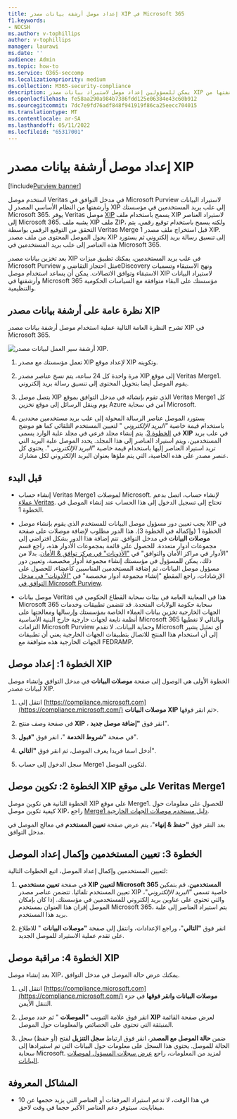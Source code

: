 ```yaml
---
title: إعداد موصل أرشفة بيانات مصدر XIP في Microsoft 365
f1.keywords:
- NOCSH
ms.author: v-tophillips
author: v-tophillips
manager: laurawi
ms.date: ''
audience: Admin
ms.topic: how-to
ms.service: O365-seccomp
ms.localizationpriority: medium
ms.collection: M365-security-compliance
description: يمكن للمسؤولين إعداد موصل لاستيراد بيانات مصدر XIP وأرشفتها من Veritas إلى Microsoft 365. يتيح لك هذا الموصل أرشفة البيانات من مصادر بيانات الجهات الخارجية في Microsoft 365. بعد أرشفتك لهذه البيانات، يمكنك استخدام ميزات التوافق مثل الاحتجاز القانوني والبحث في المحتوى ونهج الاستبقاء لإدارة بيانات الجهات الخارجية.
ms.openlocfilehash: fe58aa290a984b7386fdd125e06384e43c60b912
ms.sourcegitcommit: 7dc7e9fd76adf848f941919f86ca25eecc704015
ms.translationtype: MT
ms.contentlocale: ar-SA
ms.lasthandoff: 05/11/2022
ms.locfileid: "65317001"
---
```

# <a name="set-up-a-connector-to-archive-xip-source-data"></a>إعداد موصل أرشفة بيانات مصدر XIP

[!include[Purview banner](../includes/purview-rebrand-banner.md)]

استخدم موصل Veritas في مدخل التوافق في Microsoft Purview لاستيراد البيانات وأرشفتها من النظام الأساسي المصدر ل XIP إلى علب بريد المستخدمين في مؤسستك Microsoft 365. يوفر Veritas موصل [XIP](https://globanet.com/xip/) يسمح باستخدام ملف XIP لاستيراد العناصر إلى Microsoft 365. يشبه ملف XIP ملف ZIP، ولكنه يسمح باستخدام توقيع رقمي. يتم التحقق من التوقيع الرقمي بواسطة Veritas Merge 1 قبل استخراج ملف مصدر XIP. يحول الموصل المحتوى من ملف مصدر XIP إلى تنسيق رسالة بريد إلكتروني ثم يستورد هذه العناصر إلى علب بريد المستخدمين في Microsoft 365.

بعد تخزين بيانات مصدر XIP في علب بريد المستخدمين، يمكنك تطبيق ميزات Microsoft Purview مثل احتجاز التقاضي وeDiscovery ونهج الاستبقاء وتسميات الاستبقاء وتوافق الاتصالات. يمكن أن يساعد استخدام موصل XIP لاستيراد البيانات وأرشفتها في Microsoft 365 مؤسستك على البقاء متوافقة مع السياسات الحكومية والتنظيمية.

## <a name="overview-of-archiving-the-xip-source-data"></a>نظرة عامة على أرشفة بيانات مصدر XIP

تشرح النظرة العامة التالية عملية استخدام موصل أرشفة بيانات مصدر XIP في Microsoft 365.

![أرشفة سير العمل لبيانات مصدر XIP.](../media/XIPConnectorWorkflow.png)

1. تعمل مؤسستك مع مصدر XIP لإعداد موقع XIP وتكوينه.

2. مرة واحدة كل 24 ساعة، يتم نسخ عناصر مصدر XIP إلى موقع Veritas Merge1. يقوم الموصل أيضا بتحويل المحتوى إلى تنسيق رسالة بريد إلكتروني.

3. يتصل موصل XIP الذي تقوم بإنشائه في مدخل التوافق بموقع Veritas Merge1 كل يوم وينقل الرسائل إلى موقع تخزين Azure آمن في سحابة Microsoft.

4. يستورد الموصل عناصر الرسالة المحولة إلى علب بريد مستخدمين محددين باستخدام قيمة خاصية *"البريد الإلكتروني* " لتعيين المستخدم التلقائي كما هو موضح في [الخطوة 3](#step-3-map-users-and-complete-the-connector-setup). يتم إنشاء مجلد فرعي في مجلد علبة الوارد يسمى **XIP** في علب بريد المستخدمين، ويتم استيراد العناصر إلى هذا المجلد. يحدد الموصل علبة البريد التي تريد استيراد العناصر إليها باستخدام قيمة خاصية *"البريد الإلكتروني* ". يحتوي كل عنصر مصدر على هذه الخاصية، التي يتم ملؤها بعنوان البريد الإلكتروني لكل مشارك.

## <a name="before-you-begin"></a>قبل البدء

- إنشاء حساب Veritas Merge1 لموصلات Microsoft. لإنشاء حساب، اتصل بدعم [عملاء Veritas](https://www.veritas.com/content/support/). تحتاج إلى تسجيل الدخول إلى هذا الحساب عند إنشاء الموصل في الخطوة 1.

- يجب تعيين دور مسؤول موصل البيانات للمستخدم الذي يقوم بإنشاء موصل XIP في الخطوة 1 (وإكماله في الخطوة 3). هذا الدور مطلوب لإضافة موصلات على صفحة **موصلات البيانات** في مدخل التوافق. تتم إضافة هذا الدور بشكل افتراضي إلى مجموعات أدوار متعددة. للحصول على قائمة بمجموعات الأدوار هذه، راجع قسم "الأدوار في مراكز الأمان والتوافق" في ["الأذونات" في مركز توافق & الأمان](../security/office-365-security/permissions-in-the-security-and-compliance-center.md#roles-in-the-security--compliance-center). بدلا من ذلك، يمكن للمسؤول في مؤسستك إنشاء مجموعة أدوار مخصصة، وتعيين دور مسؤول موصل البيانات، ثم إضافة المستخدمين المناسبين كأعضاء. للحصول على الإرشادات، راجع المقطع "إنشاء مجموعة أدوار مخصصة" في ["الأذونات" في مدخل التوافق في Microsoft Purview](microsoft-365-compliance-center-permissions.md#create-a-custom-role-group).

- موصل بيانات Veritas هذا في المعاينة العامة في بيئات سحابة القطاع الحكومي في Microsoft 365 سحابة حكومة الولايات المتحدة. قد تتضمن تطبيقات وخدمات الجهات الخارجية تخزين بيانات العملاء الخاصة بمؤسستك وإرسالها ومعالجتها على أنظمة تابعة لجهات خارجية خارج البنية الأساسية Microsoft 365 وبالتالي لا تغطيها التزامات Microsoft Purview وحماية البيانات. لا تقدم Microsoft أي تمثيل يشير إلى أن استخدام هذا المنتج للاتصال بتطبيقات الجهات الخارجية يعني أن تطبيقات الجهات الخارجية هذه متوافقة مع FEDRAMP.

## <a name="step-1-set-up-the-xip-connector"></a>الخطوة 1: إعداد موصل XIP

الخطوة الأولى هي الوصول إلى صفحة **موصلات البيانات** في مدخل التوافق وإنشاء موصل لبيانات مصدر XIP.

1. انتقل إلى [https://compliance.microsoft.com](https://compliance.microsoft.com/) **موصلات البيانات** **XIP** ثم انقر فوقها\>.

2. في صفحة وصف منتج **XIP** ، انقر فوق **"إضافة موصل جديد**".

3. في صفحة **"شروط الخدمة** "، انقر فوق **"قبول**".

4. أدخل اسما فريدا يعرف الموصل، ثم انقر فوق **"التالي**".

5. سجل الدخول إلى حساب Merge1 لتكوين الموصل.

## <a name="step-2-configure-the-xip-connector-on-the-veritas-merge1-site"></a>الخطوة 2: تكوين موصل XIP على موقع Veritas Merge1

الخطوة الثانية هي تكوين موصل XIP على موقع Merge1. للحصول على معلومات حول كيفية تكوين موصل XIP، راجع [Merge1 دليل مستخدم موصلات الجهات الخارجية](https://docs.ms.merge1.globanetportal.com/Merge1%20Third-Party%20Connectors%20XIP%20User%20Guide%20.pdf).

بعد النقر فوق **"حفظ & إنهاء**"، يتم عرض صفحة **تعيين المستخدم** في معالج الموصل في مدخل التوافق.

## <a name="step-3-map-users-and-complete-the-connector-setup"></a>الخطوة 3: تعيين المستخدمين وإكمال إعداد الموصل

لتعيين المستخدمين وإكمال إعداد الموصل، اتبع الخطوات التالية:

1. في صفحة **تعيين مستخدمي XIP لتعيين Microsoft 365 المستخدمين**، قم بتمكين تعيين المستخدم تلقائيا. تتضمن عناصر مصدر XIP خاصية تسمى *"البريد الإلكتروني*"، والتي تحتوي على عناوين بريد إلكتروني للمستخدمين في مؤسستك. إذا كان بإمكان الموصل إقران هذا العنوان بمستخدم Microsoft 365، يتم استيراد العناصر إلى علبة بريد هذا المستخدم.

2. انقر فوق **"التالي**"، وراجع الإعدادات، وانتقل إلى صفحة **"موصلات البيانات** " للاطلاع على تقدم عملية الاستيراد للموصل الجديد.

## <a name="step-4-monitor-the-xip-connector"></a>الخطوة 4: مراقبة موصل XIP

بعد إنشاء موصل XIP، يمكنك عرض حالة الموصل في مدخل التوافق.

1. انتقل إلى [https://compliance.microsoft.com](https://compliance.microsoft.com/) **موصلات البيانات وانقر فوقها** في جزء التنقل الأيمن.

2. انقر فوق علامة التبويب **"الموصلات** " ثم حدد موصل **XIP** لعرض صفحة القائمة المنبثقة التي تحتوي على الخصائص والمعلومات حول الموصل.

3. ضمن **حالة الموصل مع المصدر**، انقر فوق ارتباط **سجل التنزيل** لفتح (أو حفظ) سجل الحالة للموصل. يحتوي هذا السجل على معلومات حول البيانات التي تم استيرادها إلى سحابة Microsoft. لمزيد من المعلومات، راجع [عرض سجلات المسؤول لموصلات البيانات](data-connector-admin-logs.md).

## <a name="known-issues"></a>المشاكل المعروفة

- في هذا الوقت، لا ندعم استيراد المرفقات أو العناصر التي يزيد حجمها عن 10 ميغابايت. سيتوفر دعم العناصر الأكبر حجما في وقت لاحق.